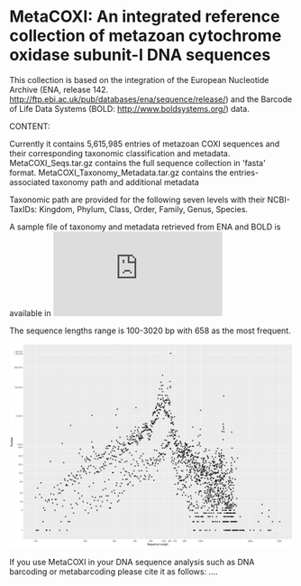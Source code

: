# MetaCOXI: An integrated reference collection of metazoan cytochrome oxidase subunit-I DNA sequences

This collection is based on the integration of the European Nucleotide Archive (ENA, release 142. http://ftp.ebi.ac.uk/pub/databases/ena/sequence/release/) and the Barcode of Life Data Systems (BOLD: http://www.boldsystems.org/) data. 

CONTENT:

Currently it contains 5,615,985 entries of metazoan COXI sequences and their corresponding taxonomic classification and metadata.
MetaCOXI_Seqs.tar.gz contains the full sequence collection in 'fasta' format.
MetaCOXI_Taxonomy_Metadata.tar.gz contains the entries-associated taxonomy path and additional metadata

Taxonomic path are provided for the following seven levels with their NCBI-TaxIDs:
Kingdom, Phylum, Class, Order, Family, Genus, Species.

A sample file of taxonomy and metadata retrieved from ENA and BOLD is available in ![this table](https://github.com/bachob5/MetaCOXI/blob/main/Sample_Metadata.tsv)

The sequence lengths range is 100-3020 bp with 658 as the most frequent.

![Image of length dist](https://github.com/bachob5/MetaCOXI/blob/main/MetaCOXI_SeqLenghthDist.png)


If you use MetaCOXI in your DNA sequence analysis such as DNA barcoding or metabarcoding please cite it as follows:
....

